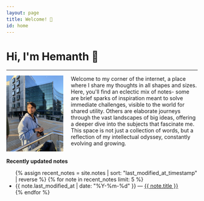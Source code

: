 ```yaml
---
layout: page
title: Welcome! 🥬
id: home
---
```

# Hi, I'm Hemanth 🌱

---

<div style="display: flex; align-items: flex-start;">
    <div style="margin-right: 20px;">
        <img src="assets/images/IMG_5994.jpeg" alt="Image" style="max-width: 150px; height: auto;">
    </div>
    <div>
        Welcome to my corner of the internet, a place where I share my thoughts in all shapes and sizes. Here, you'll find an eclectic mix of notes- some are brief sparks of inspiration meant to solve immediate challenges, visible to the world for shared utility. Others are elaborate journeys through the vast landscapes of big ideas, offering a deeper dive into the subjects that fascinate me. This space is not just a collection of words, but a reflection of my intellectual odyssey, constantly evolving and growing.
    </div>
</div>



<strong>Recently updated notes</strong>

<ul>
  {% assign recent_notes = site.notes | sort: "last_modified_at_timestamp" | reverse %}
  {% for note in recent_notes limit: 5 %}
    <li>
      {{ note.last_modified_at | date: "%Y-%m-%d" }} — <a class="internal-link" href="{{ site.baseurl }}{{ note.url }}">{{ note.title }}</a>
    </li>
  {% endfor %}
</ul>

<style>
  .wrapper {
    max-width: 46em;
  }
</style>
